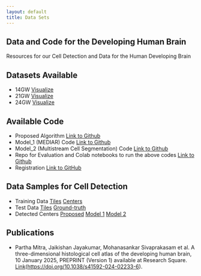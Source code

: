 ```yaml
---
layout: default
title: Data Sets
---
```


## Data and Code for the Developing Human Brain
Resources for our Cell Detection and Data for the Human Developing Brain

## Datasets Available
- 14GW [Visualize](#)
- 21GW [Visualize](#)
- 24GW [Visualize](#)

## Available Code
- Proposed Algorithm [Link to Github](#) 
- Model_1 (MEDIAR) Code [Link to Github](https://github.com/samik1986/Mediar_4_devBrain)
- Model_2 (Multistream Cell Segmentation) Code [Link to Github](https://github.com/samik1986/MultiStreamCellSeg_4_devBrain)
- Repo for Evaluation and Colab notebooks to run the above codes [Link to Github](https://github.com/samik1986/3D_Developing_brain)
- Registration [Link to GitHub](https://github.com/twardlab/emlddmm)

## Data Samples for Cell Detection
- Training Data [Tiles](https://drive.google.com/drive/folders/1qrxYiWnAFq-FSSNSZLkM3BBh4WkL6Bm4?usp=sharing) [Centers](https://drive.google.com/drive/folders/1qigPdISRbKwwqrZrBr0pD3JiIIOJJyTH?usp=drive_link)
- Test Data [Tiles](https://drive.google.com/drive/folders/1dcMZ1FuV5T3blHvw-TKpaYrfB2Lklduj?usp=drive_link) [Ground-truth](https://drive.google.com/drive/folders/18xQuiyEoVnJtudDLrIlstK0WBABAVfyf?usp=drive_link)
- Detected Centers [Proposed](https://drive.google.com/drive/folders/1OB4a1yEg8ziYo7y8Hcf6Fi9aP90kY1So?usp=drive_link) [Model 1](https://drive.google.com/drive/folders/1enRSOZbYKYJVlKT0R_cMktazLaDuDn10?usp=drive_link) [Model 2](https://drive.google.com/drive/folders/1KATuuxbXPvYDQLP1rSVI8VuNbJ04fCXZ?usp=drive_link)

## Publications 
- Partha Mitra, Jaikishan Jayakumar, Mohanasankar Sivaprakasam et al. A three-dimensional histological cell atlas of the developing human brain, 10 January 2025, PREPRINT (Version 1) available at Research Square. [Link](https://doi.org/10.21203/rs.3.rs-5658034/v1)(https://doi.org/10.1038/s41592-024-02233-6).
